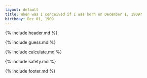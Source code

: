 ```yaml
---
layout: default
title: When was I conceived if I was born on December 1, 1909?
birthday: Dec 01, 1909
---
```


{% include header.md %}

{% include guess.md %}

{% include calculate.md %}

{% include safety.md %}

{% include footer.md %}



